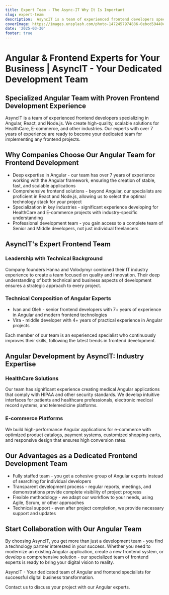 ```yaml
---
title: Expert Team - The Async-IT Why It Is Important
slug: expert-team
description:  AsyncIT is a team of experienced frontend developers specializing in Angular, React, and Node.js. We create high-quality, scalable solutions for HealthCare, E-commerce, and other industries. Our experts with over 7 years of experience are ready to become your dedicated team for implementing any frontend projects.
coverImage: https://images.unsplash.com/photo-1472457974886-0ebcd59440cc?q=80&w=3538&auto=format&fit=crop&ixlib=rb-4.0.3&ixid=M3wxMjA3fDB8MHxwaG90by1wYWdlfHx8fGVufDB8fHx8fA%3D%3D
date: '2025-03-30'
footer: true
---
```


# Angular & Frontend Experts for Your Business | AsyncIT - Your Dedicated Development Team

## Specialized Angular Team with Proven Frontend Development Experience

AsyncIT is a team of experienced frontend developers specializing in Angular, React, and Node.js. We create high-quality, scalable solutions for HealthCare, E-commerce, and other industries. Our experts with over 7 years of experience are ready to become your dedicated team for implementing any frontend projects.

## Why Companies Choose Our Angular Team for Frontend Development

- Deep expertise in Angular - our team has over 7 years of experience working with the Angular framework, ensuring the creation of stable, fast, and scalable applications
- Comprehensive frontend solutions - beyond Angular, our specialists are proficient in React and Node.js, allowing us to select the optimal technology stack for your project
- Specialization in key industries - significant experience developing for HealthCare and E-commerce projects with industry-specific understanding
- Professional development team - you gain access to a complete team of Senior and Middle developers, not just individual freelancers

## AsyncIT's Expert Frontend Team

### Leadership with Technical Background

Company founders Hanna and Volodymyr combined their IT industry experience to create a team focused on quality and innovation. Their deep understanding of both technical and business aspects of development ensures a strategic approach to every project.

### Technical Composition of Angular Experts

- Ivan and Oleh - senior frontend developers with 7+ years of experience in Angular and modern frontend technologies
- Vira - middle developer with 4+ years of practical experience in Angular projects

Each member of our team is an experienced specialist who continuously improves their skills, following the latest trends in frontend development.

## Angular Development by AsyncIT: Industry Expertise

### HealthCare Solutions

Our team has significant experience creating medical Angular applications that comply with HIPAA and other security standards. We develop intuitive interfaces for patients and healthcare professionals, electronic medical record systems, and telemedicine platforms.

### E-commerce Platforms

We build high-performance Angular applications for e-commerce with optimized product catalogs, payment systems, customized shopping carts, and responsive design that ensures high conversion rates.

## Our Advantages as a Dedicated Frontend Development Team

- Fully staffed team - you get a cohesive group of Angular experts instead of searching for individual developers
- Transparent development process - regular reports, meetings, and demonstrations provide complete visibility of project progress
- Flexible methodology - we adapt our workflow to your needs, using Agile, Scrum, or other approaches
- Technical support - even after project completion, we provide necessary support and updates

## Start Collaboration with Our Angular Team

By choosing AsyncIT, you get more than just a development team - you find a technology partner interested in your success. Whether you need to modernize an existing Angular application, create a new frontend system, or develop a comprehensive solution - our specialized team of frontend experts is ready to bring your digital vision to reality.

AsyncIT - Your dedicated team of Angular and frontend specialists for successful digital business transformation.

Contact us to discuss your project with our Angular experts.